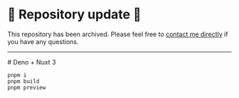 
# 🚧 Repository update 🚧

This repository has been archived. Please feel free to [contact me directly](https://github.com/danielroe) if you have any questions.

<hr>
# Deno + Nuxt 3

```
pnpm i
pnpm build
pnpm preview
```
